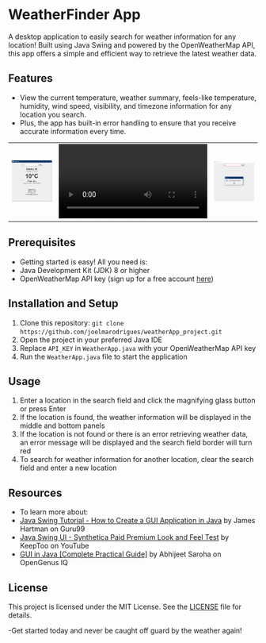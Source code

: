 # WeatherFinder App

A desktop application to easily search for weather information for any location! Built using Java Swing and powered by the OpenWeatherMap API, this app offers a simple and efficient way to retrieve the latest weather data.

## Features

- View the current temperature, weather summary, feels-like temperature, humidity, wind speed, visibility, and timezone information for any location you search.
- Plus, the app has built-in error handling to ensure that you receive accurate information every time.

<table>
  <tr>
    <td><img src="res/dublin.png" width="300"></td>
     <td><video src="res/WeatherFinder.mp4" controls width="300"></video></td>
    <td><img src="res/error.png" width="300"></td>
  </tr>
</table>


## Prerequisites
- Getting started is easy! All you need is:
- Java Development Kit (JDK) 8 or higher
- OpenWeatherMap API key (sign up for a free account [here](https://home.openweathermap.org/users/sign_up))

## Installation and Setup

1. Clone this repository: `git clone https://github.com/joelmarodrigues/weatherApp_project.git`
2. Open the project in your preferred Java IDE
3. Replace `API_KEY` in `WeatherApp.java` with your OpenWeatherMap API key
4. Run the `WeatherApp.java` file to start the application

## Usage

1. Enter a location in the search field and click the magnifying glass button or press Enter
2. If the location is found, the weather information will be displayed in the middle and bottom panels
3. If the location is not found or there is an error retrieving weather data, an error message will be displayed and the search field border will turn red
4. To search for weather information for another location, clear the search field and enter a new location

## Resources
- To learn more about:
- [Java Swing Tutorial - How to Create a GUI Application in Java](https://www.guru99.com/java-swing-gui.html) by James Hartman on Guru99
- [Java Swing UI - Synthetica Paid Premium Look and Feel Test](https://www.youtube.com/watch?v=He-1O8Pa4SE&t=44s) by KeepToo on YouTube
- [GUI in Java [Complete Practical Guide]](https://iq.opengenus.org/gui-in-java/) by Abhijeet Saroha on OpenGenus IQ

## License

This project is licensed under the MIT License. See the [LICENSE](LICENSE) file for details.

-Get started today and never be caught off guard by the weather again!
